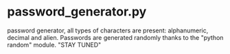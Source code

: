 # password_generator.py
password generator, all types of characters are present: alphanumeric, decimal and alien. Passwords are generated randomly thanks to the "python random" module. "STAY TUNED"
